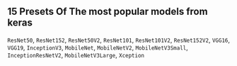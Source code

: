## 15 Presets Of The most popular models from keras 
`ResNet50`, `ResNet152`, `ResNet50V2`, `ResNet101`, `ResNet101V2`, `ResNet152V2`, `VGG16`, `VGG19`, `InceptionV3`, `MobileNet`, `MobileNetV2`, `MobileNetV3Small`, `InceptionResNetV2`, `MobileNetV3Large`, `Xception`